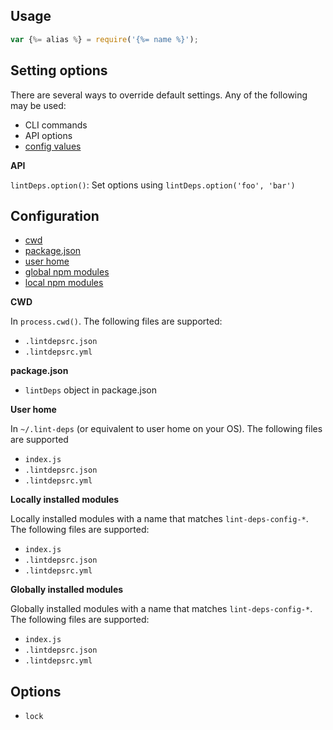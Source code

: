 ## Usage

```js
var {%= alias %} = require('{%= name %}');
```

## Setting options

There are several ways to override default settings. Any of the following may be used:

- CLI commands
- API options
- [config values](#config)

**API**

`lintDeps.option()`: Set options using `lintDeps.option('foo', 'bar')`

## Configuration

- [cwd]()
- [package.json]()
- [user home]()
- [global npm modules]()
- [local npm modules]()

**CWD**

In `process.cwd()`. The following files are supported:

- `.lintdepsrc.json`
- `.lintdepsrc.yml`

**package.json**

- `lintDeps` object in package.json 


**User home**

In `~/.lint-deps` (or equivalent to user home on your OS). The following files are supported

- `index.js`
- `.lintdepsrc.json`
- `.lintdepsrc.yml`

**Locally installed modules**

Locally installed modules with a name that matches `lint-deps-config-*`. The following files are supported:

- `index.js`
- `.lintdepsrc.json`
- `.lintdepsrc.yml`

**Globally installed modules**

Globally installed modules with a name that matches `lint-deps-config-*`. The following files are supported:

- `index.js`
- `.lintdepsrc.json`
- `.lintdepsrc.yml`

## Options

- `lock`

